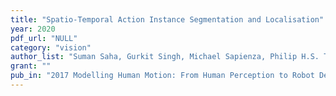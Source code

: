 ```yaml
---
title: "Spatio-Temporal Action Instance Segmentation and Localisation"
year: 2020
pdf_url: "NULL"
category: "vision"
author_list: "Suman Saha, Gurkit Singh, Michael Sapienza, Philip H.S. Torr, Fabio Cuzzolin"
grant: ""
pub_in: "2017 Modelling Human Motion: From Human Perception to Robot Design, Pages:141-161"
---
```

